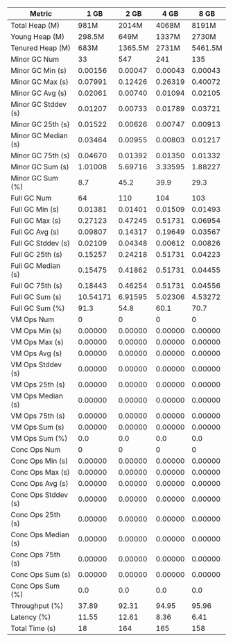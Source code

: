 | Metric | 1 GB | 2 GB | 4 GB | 8 GB |
|------|----|----|----|----|
| Total Heap (M) | 981M | 2014M | 4068M | 8191M |
| Young Heap (M) | 298.5M | 649M | 1337M | 2730M |
| Tenured Heap (M) | 683M | 1365.5M | 2731M | 5461.5M |
| Minor GC Num | 33 | 547 | 241 | 135 |
| Minor GC Min (s) | 0.00156 | 0.00047 | 0.00043 | 0.00043 |
| Minor GC Max (s) | 0.07991 | 0.12426 | 0.26319 | 0.40072 |
| Minor GC Avg (s) | 0.02061 | 0.00740 | 0.01094 | 0.02105 |
| Minor GC Stddev (s) | 0.01207 | 0.00733 | 0.01789 | 0.03721 |
| Minor GC 25th (s) | 0.01522 | 0.00626 | 0.00747 | 0.00913 |
| Minor GC Median (s) | 0.03464 | 0.00955 | 0.00803 | 0.01217 |
| Minor GC 75th (s) | 0.04670 | 0.01392 | 0.01350 | 0.01332 |
| Minor GC Sum (s) | 1.01008 | 5.69716 | 3.33595 | 1.88227 |
| Minor GC Sum (%) | 8.7 | 45.2 | 39.9 | 29.3 |
| Full GC Num | 64 | 110 | 104 | 103 |
| Full GC Min (s) | 0.01381 | 0.01401 | 0.01509 | 0.01493 |
| Full GC Max (s) | 0.27123 | 0.47245 | 0.51731 | 0.06954 |
| Full GC Avg (s) | 0.09807 | 0.14317 | 0.19649 | 0.03567 |
| Full GC Stddev (s) | 0.02109 | 0.04348 | 0.00612 | 0.00826 |
| Full GC 25th (s) | 0.15257 | 0.24218 | 0.51731 | 0.04223 |
| Full GC Median (s) | 0.15475 | 0.41862 | 0.51731 | 0.04455 |
| Full GC 75th (s) | 0.18443 | 0.46254 | 0.51731 | 0.04556 |
| Full GC Sum (s) | 10.54171 | 6.91595 | 5.02306 | 4.53272 |
| Full GC Sum (%) | 91.3 | 54.8 | 60.1 | 70.7 |
| VM Ops Num | 0 | 0 | 0 | 0 |
| VM Ops Min (s) | 0.00000 | 0.00000 | 0.00000 | 0.00000 |
| VM Ops Max (s) | 0.00000 | 0.00000 | 0.00000 | 0.00000 |
| VM Ops Avg (s) | 0.00000 | 0.00000 | 0.00000 | 0.00000 |
| VM Ops Stddev (s) | 0.00000 | 0.00000 | 0.00000 | 0.00000 |
| VM Ops 25th (s) | 0.00000 | 0.00000 | 0.00000 | 0.00000 |
| VM Ops Median (s) | 0.00000 | 0.00000 | 0.00000 | 0.00000 |
| VM Ops 75th (s) | 0.00000 | 0.00000 | 0.00000 | 0.00000 |
| VM Ops Sum (s) | 0.00000 | 0.00000 | 0.00000 | 0.00000 |
| VM Ops Sum (%) | 0.0 | 0.0 | 0.0 | 0.0 |
| Conc Ops Num | 0 | 0 | 0 | 0 |
| Conc Ops Min (s) | 0.00000 | 0.00000 | 0.00000 | 0.00000 |
| Conc Ops Max (s) | 0.00000 | 0.00000 | 0.00000 | 0.00000 |
| Conc Ops Avg (s) | 0.00000 | 0.00000 | 0.00000 | 0.00000 |
| Conc Ops Stddev (s) | 0.00000 | 0.00000 | 0.00000 | 0.00000 |
| Conc Ops 25th (s) | 0.00000 | 0.00000 | 0.00000 | 0.00000 |
| Conc Ops Median (s) | 0.00000 | 0.00000 | 0.00000 | 0.00000 |
| Conc Ops 75th (s) | 0.00000 | 0.00000 | 0.00000 | 0.00000 |
| Conc Ops Sum (s) | 0.00000 | 0.00000 | 0.00000 | 0.00000 |
| Conc Ops Sum (%) | 0.0 | 0.0 | 0.0 | 0.0 |
| Throughput (%) | 37.89 | 92.31 | 94.95 | 95.96 |
| Latency (%) | 11.55 | 12.61 | 8.36 | 6.41 |
| Total Time (s) | 18 | 164 | 165 | 158 |

